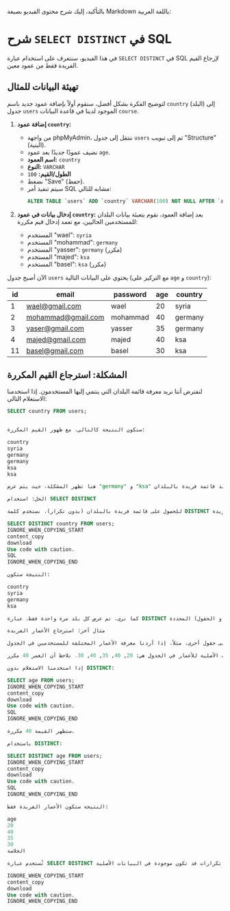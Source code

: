 بالتأكيد، إليك شرح محتوى الفيديو بصيغة Markdown باللغة العربية:

# شرح `SELECT DISTINCT` في SQL

في هذا الفيديو، سنتعرف على استخدام عبارة `SELECT DISTINCT` في SQL لإرجاع القيم الفريدة فقط من عمود معين.

## تهيئة البيانات للمثال

لتوضيح الفكرة بشكل أفضل، سنقوم أولاً بإضافة عمود جديد باسم `country` (البلد) إلى جدول `users` الموجود لدينا في قاعدة البيانات `course`.

1.  **إضافة عمود `country`:**
    *   من واجهة phpMyAdmin، ننتقل إلى جدول `users` ثم إلى تبويب "Structure" (البنية).
    *   نضيف عمودًا جديدًا بعد عمود `age`.
    *   **اسم العمود:** `country`
    *   **النوع:** `VARCHAR`
    *   **الطول/القيم:** `100`
    *   نضغط "Save" (حفظ).
    *   سيتم تنفيذ أمر SQL مشابه للتالي:
        ```sql
        ALTER TABLE `users` ADD `country` VARCHAR(100) NOT NULL AFTER `age`;
        ```

2.  **إدخال بيانات في عمود `country`:**
    بعد إضافة العمود، نقوم بتعبئة بيانات البلدان للمستخدمين الحاليين، مع تعمد إدخال قيم مكررة:
    *   المستخدم "wael": `syria`
    *   المستخدم "mohammad": `germany`
    *   المستخدم "yasser": `germany` (مكرر)
    *   المستخدم "majed": `ksa`
    *   المستخدم "basel": `ksa` (مكرر)

الآن أصبح جدول `users` يحتوي على البيانات التالية (مع التركيز على `age` و `country`):

| id | email              | password   | age | country |
|----|--------------------|------------|-----|---------|
| 1  | wael@gmail.com     | wael       | 20  | syria   |
| 2  | mohammad@gmail.com | mohammad   | 40  | germany |
| 3  | yaser@gmail.com    | yasser     | 35  | germany |
| 4  | majed@gmail.com    | majed      | 40  | ksa     |
| 11 | basel@gmail.com    | basel      | 30  | ksa     |

## المشكلة: استرجاع القيم المكررة

لنفترض أننا نريد معرفة قائمة البلدان التي ينتمي إليها المستخدمون. إذا استخدمنا الاستعلام التالي:

```sql
SELECT country FROM users;


ستكون النتيجة كالتالي، مع ظهور القيم المكررة:

country
syria
germany
germany
ksa
ksa

هنا تظهر المشكلة، حيث يتم عرض "germany" و "ksa" مرتين. نحن نريد قائمة فريدة بالبلدان.

الحل: استخدام SELECT DISTINCT

للحصول على قائمة فريدة بالبلدان (بدون تكرار)، نستخدم كلمة DISTINCT قبل اسم الحقل الذي نريد عرض قيمه الفريدة:

SELECT DISTINCT country FROM users;
IGNORE_WHEN_COPYING_START
content_copy
download
Use code with caution.
SQL
IGNORE_WHEN_COPYING_END

النتيجة ستكون:

country
syria
germany
ksa

كما نرى، تم عرض كل بلد مرة واحدة فقط. عبارة DISTINCT تقوم بإزالة الصفوف المكررة بناءً على الحقل (أو الحقول) المحددة.

مثال آخر: استرجاع الأعمار الفريدة

يمكن تطبيق نفس المبدأ على حقول أخرى. مثلاً، إذا أردنا معرفة الأعمار المختلفة للمستخدمين في الجدول.

البيانات الأصلية للأعمار في الجدول هي: 20, 40, 35, 40, 30. نلاحظ أن العمر 40 مكرر.

إذا استخدمنا الاستعلام بدون DISTINCT:

SELECT age FROM users;
IGNORE_WHEN_COPYING_START
content_copy
download
Use code with caution.
SQL
IGNORE_WHEN_COPYING_END

ستظهر القيمة 40 مكررة.

باستخدام DISTINCT:

SELECT DISTINCT age FROM users;
IGNORE_WHEN_COPYING_START
content_copy
download
Use code with caution.
SQL
IGNORE_WHEN_COPYING_END

النتيجة ستكون الأعمار الفريدة فقط:

age
20
40
35
30
الخلاصة

تُستخدم عبارة SELECT DISTINCT لجلب القيم الفريدة فقط من حقل معين أو مجموعة حقول، متجاهلة بذلك أي تكرارات قد تكون موجودة في البيانات الأصلية.

IGNORE_WHEN_COPYING_START
content_copy
download
Use code with caution.
IGNORE_WHEN_COPYING_END
